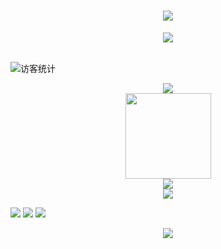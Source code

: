 <!-- 动态打字效果 -->
<h1 align="center">
  <a href="https://sunguoqi.com/">
    <img src="https://readme-typing-svg.herokuapp.com/?lines=console.log(%22Hello%2C%20World!%22);一只大能猫!&center=true&size=36&color='#8F77B5'">
  </a>
</h1>

<!-- 敲代码的图片 -->
<div align="center" ><img order-radius="100px" src="https://cdn.jsdelivr.net/gh/YiZhiDaNengMao/photos/images/202108300019556.gif"/></div>
<br>

<!-- 访客数统计徽标 -->
<img src="https://visitor-badge.glitch.me/badge?page_id=YiZhiDaNengMao" alt="访客统计" /></div>

<!-- 贪吃蛇代码贡献图 -->
<div align="center"><img src="https://cdn.jsdelivr.net/gh/YiZhiDaNengMao/YiZhiDaNengMao/contribution-snake/github-contribution-grid-snake.svg" /></div>


<div align="center"> <img height="137px" src="https://github-readme-stats.vercel.app/api?username=YiZhiDaNengMao&theme=shades-of-purple" /> </div>

<div align="center"> <img src="https://metrics.lecoq.io/YiZhiDaNengMao?template=classic&base=header%2C%20activity%2C%20community%2C%20repositories%2C%20metadata&base.indepth=false&base.hireable=false&config.timezone=Asia%2FShanghai"> </div>

<div align="center"> <img src="https://github-profile-trophy.vercel.app/?username=YiZhiDaNengMao&theme=dracule" /> </div>

<span > <img src="https://img.shields.io/badge/-HTML5-E34F26?style=flat-square&logo=html5&logoColor=white" /> <img src="https://img.shields.io/badge/-CSS3-1572B6?style=flat-square&logo=css3" /> <img src="https://img.shields.io/badge/-JavaScript-oringe?style=flat-square&logo=javascript" /> </span>


<div align="center"> <img src="https://activity-graph.herokuapp.com/graph?username=YiZhiDaNengMao&theme=xcode" /> </div>


